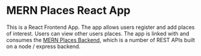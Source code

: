 # MERN Places React App

This is a React Frontend App. The app allows users register and add places of interest. Users can view other users places.
The app is linked with and consumes the [MERN Places Backend](https://github.com/barryrlmurphy/mern-places-backend), which is a number of REST APIs built on a node / express backend.
